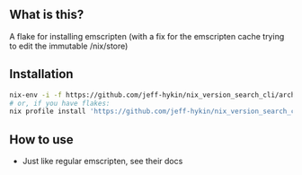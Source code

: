 
<!--                                               -->
<!--                                               -->
<!-- DO NOT EDIT ME; EDIT ./build_helper/readme.md -->
<!--                                               -->
<!--                                               -->

## What is this?

A flake for installing emscripten (with a fix for the emscripten cache trying to edit the immutable /nix/store)

## Installation

```sh
nix-env -i -f https://github.com/jeff-hykin/nix_version_search_cli/archive/da786acfed926fb6134832a853983c85c0ba1910.tar.gz
# or, if you have flakes:
nix profile install 'https://github.com/jeff-hykin/nix_version_search_cli/archive/da786acfed926fb6134832a853983c85c0ba1910.tar.gz#emscripten'
```

## How to use

- Just like regular emscripten, see their docs
